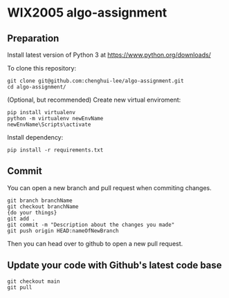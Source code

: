 # WIX2005 algo-assignment

## Preparation
Install latest version of Python 3 at https://www.python.org/downloads/

To clone this repository:
```
git clone git@github.com:chenghui-lee/algo-assignment.git
cd algo-assignment/
```
(Optional, but recommended) Create new virtual enviroment:
```
pip install virtualenv
python -m virtualenv newEnvName
newEnvName\Scripts\activate
```
Install dependency:
```
pip install -r requirements.txt
```

## Commit
You can open a new branch and pull request when commiting changes.
```
git branch branchName
git checkout branchName
{do your things}
git add .
git commit -m "Description about the changes you made"
git push origin HEAD:nameOfNewBranch
```
Then you can head over to github to open a new pull request.

## Update your code with Github's latest code base
```
git checkout main
git pull
```
